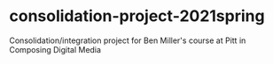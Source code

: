 # consolidation-project-2021spring
Consolidation/integration project for Ben Miller's course at Pitt in Composing Digital Media
